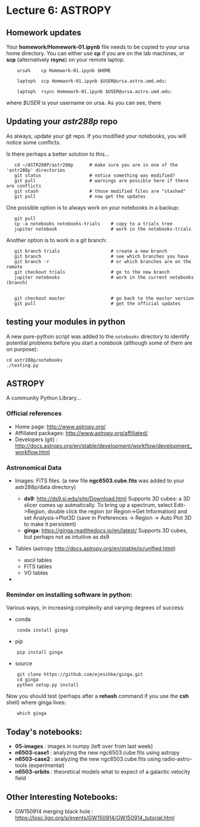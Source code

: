 Lecture 6:  ASTROPY
===================

## Homework updates

Your **homework/Homework-01.ipynb** file needs to be copied to your ursa home directory. You can either use **cp** if you
are on the lab machines, or **scp** (alternatively **rsync**) on your remote laptop.
```
	ursa%    cp Homework-01.ipynb $HOME
	
	laptop%  scp Homework-01.ipynb $USER@ursa.astro.umd.edu:

	laptop%  rsync Homework-01.ipynb $USER@ursa.astro.umd.edu:
```
where *$USER* is your username on ursa.  As you can see, there 

## Updating your *astr288p* repo 

As always, update your git repo. If you modified your notebooks, you will notice some conflicts.

Is there perhaps a better solution to this...
```
   cd ~/ASTR288P/astr288p      # make sure you are in one of the 'astr288p' directories
   git status                  # notice something was modified?
   git pull                    # warnings are possible here if there are conflicts
   git stash                   # those modified files are "stashed"
   git pull                    # now get the updates
```

One possible option is to always work on your notebooks in a backup:
```
   git pull
   cp -a notebooks notebooks-trials    # copy to a trials tree
   jupiter notebook                    # work in the notebooks-trials
```   

Another option is to work in a git branch:
```
   git branch trials                   # create a new branch
   git branch                          # see which branches you have
   git branch -r                       # or which branches are on the remote
   git checkout trials                 # go to the new branch
   jupiter notebooks                   # work in the current notebooks (branch)

   
   git checkout master                 # go back to the master version
   git pull                            # get the official updates
```

## testing your modules in python

A new pure-python script was added to the ```notebooks``` directory to identify potential problems
before you start a notebook (although some of them are on purpose):

```
cd astr288p/notebooks
./testing.py
```

## ASTROPY

A community Python Library... 

### Official references

* Home page:   http://www.astropy.org/
* Affiliated packages:  http://www.astropy.org/affiliated/
* Developers (git) : http://docs.astropy.org/en/stable/development/workflow/development_workflow.html



### Astronomical Data


* Images:  FITS files.  (a new file **ngc6503.cube.fits** was added to your astr288p/data directory)
  * **ds9**: http://ds9.si.edu/site/Download.html
    Supports 3D cubes: a 3D slicer comes up autmatically. To bring up a spectrum, select Edit->Region, double click the region (or Region->Get Information)
    and set Analysis->Plot3D (save in Preferences -> Region -> Auto Plot 3D to make it persistent)
  * **ginga**: https://ginga.readthedocs.io/en/latest/
    Supports 3D cubes, but perhaps not as intuitive as ds9
  
* Tables  (astropy http://docs.astropy.org/en/stable/io/unified.html)
  * ascii tables
  * FITS tables
  * VO tables
* 


### Reminder on installing software in python:

Various ways, in increasing complexity and varying degrees of success:

* conda
```
	conda install ginga
```
* pip
```
	pip install ginga
```
* source
```
	git clone https://github.com/ejeschke/ginga.git
	cd ginga
	python setup.py install
```
Now you should test (perhaps after a **rehash** command if you use the **csh** shell) where ginga lives:
```
	which ginga
```

## Today's notebooks:

* **05-images** :  images in numpy (left over from last week)
* **n6503-case1** : analyzing the new ngc6503.cube.fits using astropy
* **n6503-case2** : analyzing the new ngc6503.cube.fits using radio-astro-tools (experimental)
* **n6503-orbits** : theoretical models what to expect of a galactic velocity field

## Other Interesting Notebooks:

*  GW150914 merging black hole : https://losc.ligo.org/s/events/GW150914/GW150914_tutorial.html

